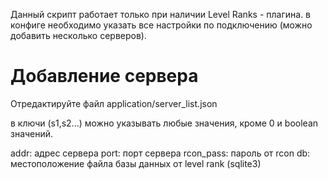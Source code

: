 Данный скрипт работает только при наличии Level Ranks - плагина.
в конфиге необходимо указать все настройки по подключению (можно добавить несколько серверов).

# Добавление сервера 
Отредактируйте файл application/server_list.json

в ключи (s1,s2...) можно указывать любые значения, кроме 0 и boolean значений.

addr: адрес сервера
port: порт сервера
rcon_pass: пароль от rcon
db: местоположение файла базы данных от level rank (sqlite3)
